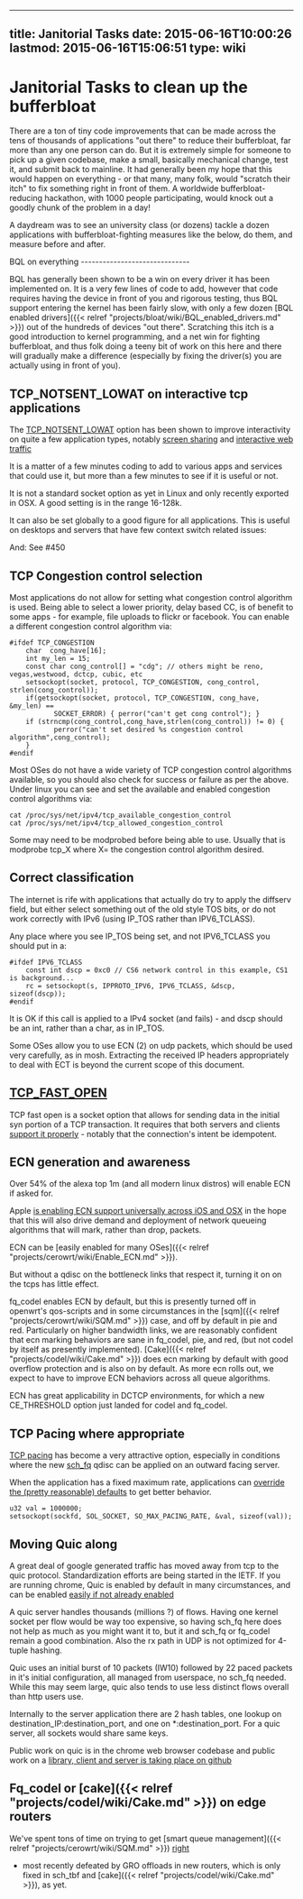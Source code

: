 
---
title: Janitorial Tasks
date: 2015-06-16T10:00:26
lastmod: 2015-06-16T15:06:51
type: wiki
---
Janitorial Tasks to clean up the bufferbloat
============================================

There are a ton of tiny code improvements that can be made across the
tens of thousands of applications "out there" to reduce their
bufferbloat, far more than any one person can do. But it is extremely
simple for someone to pick up a given codebase, make a small, basically
mechanical change, test it, and submit back to mainline. It had
generally been my hope that this would happen on everything - or that
many, many folk, would "scratch their itch" to fix something right in
front of them. A worldwide bufferbloat-reducing hackathon, with 1000
people participating, would knock out a goodly chunk of the problem in a
day!

A daydream was to see an university class (or dozens) tackle a dozen
applications with bufferbloat-fighting measures like the below, do them,
and measure before and after.

<link>BQL</link> on everything
------------------------------

BQL has generally been shown to be a win on every driver it has been
implemented on. It is a very few lines of code to add, however that code
requires having the device in front of you and rigorous testing, thus
BQL support entering the kernel has been fairly slow, with only a few
dozen [BQL enabled drivers]({{< relref "projects/bloat/wiki/BQL_enabled_drivers.md" >}}) out of the hundreds of devices
"out there". Scratching this itch is a good introduction to kernel
programming, and a net win for fighting bufferbloat, and thus folk doing
a teeny bit of work on this here and there will gradually make a
difference (especially by fixing the driver(s) you are actually using in
front of you).

TCP\_NOTSENT\_LOWAT on interactive tcp applications
---------------------------------------------------

The [TCP\_NOTSENT\_LOWAT](https://lwn.net/Articles/560082/) option has
been shown to improve interactivity on quite a few application types,
notably [screen
sharing](https://developer.apple.com/videos/wwdc/2015/?id=719) and
[interactive web
traffic](https://insouciant.org/tech/prioritization-only-works-when-theres-pending-data-to-prioritize/)

It is a matter of a few minutes coding to add to various apps and
services that could use it, but more than a few minutes to see if it is
useful or not.

It is not a standard socket option as yet in Linux and only recently
exported in OSX. A good setting is in the range 16-128k.

It can also be set globally to a good figure for all applications. This
is useful on desktops and servers that have few context switch related
issues:

And: See \#450

TCP Congestion control selection
--------------------------------

Most applications do not allow for setting what congestion control
algorithm is used. Being able to select a lower priority, delay based
CC, is of benefit to some apps - for example, file uploads to flickr or
facebook. You can enable a different congestion control algorithm via:

    #ifdef TCP_CONGESTION
        char  cong_have[16];
        int my_len = 15;
        const char cong_control[] = "cdg"; // others might be reno, vegas,westwood, dctcp, cubic, etc
        setsockopt(socket, protocol, TCP_CONGESTION, cong_control, strlen(cong_control));
        if(getsockopt(socket, protocol, TCP_CONGESTION, cong_have, &my_len) ==
               SOCKET_ERROR) { perror("can't get cong control"); } 
        if (strncmp(cong_control,cong_have,strlen(cong_control)) != 0) {
               perror("can't set desired %s congestion control algorithm",cong_control);
        }
    #endif

Most OSes do not have a wide variety of TCP congestion control
algorithms available, so you should also check for success or failure as
per the above. Under linux you can see and set the available and enabled
congestion control algorithms via:

    cat /proc/sys/net/ipv4/tcp_available_congestion_control 
    cat /proc/sys/net/ipv4/tcp_allowed_congestion_control 

Some may need to be modprobed before being able to use. Usually that is
modprobe tcp\_X where X= the congestion control algorithm desired.

Correct classification
----------------------

The internet is rife with applications that actually do try to apply the
diffserv field, but either select something out of the old style TOS
bits, or do not work correctly with IPv6 (using IP\_TOS rather than
IPV6\_TCLASS).

Any place where you see IP\_TOS being set, and not IPV6\_TCLASS you
should put in a:

    #ifdef IPV6_TCLASS
        const int dscp = 0xc0 // CS6 network control in this example, CS1 is background...
        rc = setsockopt(s, IPPROTO_IPV6, IPV6_TCLASS, &dscp, sizeof(dscp));
    #endif

It is OK if this call is applied to a IPv4 socket (and fails) - and dscp
should be an int, rather than a char, as in IP\_TOS.

Some OSes allow you to use ECN (2) on udp packets, which should be used
very carefully, as in mosh. Extracting the received IP headers
appropriately to deal with ECT is beyond the current scope of this
document.

[TCP\_FAST\_OPEN](https://en.wikipedia.org/wiki/TCP_Fast_Open)
--------------------------------------------------------------

TCP fast open is a socket option that allows for sending data in the
initial syn portion of a TCP transaction. It requires that both servers
and clients [support it properly](https://lwn.net/Articles/508865/) -
notably that the connection's intent be idempotent.

ECN generation and awareness
----------------------------

Over 54% of the alexa top 1m (and all modern linux distros) will enable
ECN if asked for.

Apple [is enabling ECN support universally across iOS and
OSX](https://developer.apple.com/videos/wwdc/2015/?id=719) in the hope
that this will also drive demand and deployment of network queueing
algorithms that will mark, rather than drop, packets.

ECN can be [easily enabled for many OSes]({{< relref "projects/cerowrt/wiki/Enable_ECN.md" >}}).

But without a qdisc on the bottleneck links that respect it, turning it
on on the tcps has little effect.

fq\_codel enables ECN by default, but this is presently turned off in
openwrt's qos-scripts and in some circumstances in the
[sqm]({{< relref "projects/cerowrt/wiki/SQM.md" >}}) case, and off by default in pie and red.
Particularly on higher bandwidth links, we are reasonably confident that
ecn marking behaviors are sane in fq\_codel, pie, and red, (but not
codel by itself as presently implemented). [Cake]({{< relref "projects/codel/wiki/Cake.md" >}}) does
ecn marking by default with good overflow protection and is also on by
default. As more ecn rolls out, we expect to have to improve ECN
behaviors across all queue algorithms.

ECN has great applicability in DCTCP environments, for which a new
CE\_THRESHOLD option just landed for codel and fq\_codel.

TCP Pacing where appropriate
----------------------------

[TCP
pacing](http://www.ietf.org/proceedings/88/slides/slides-88-tcpm-9.pdf)
has become a very attractive option, especially in conditions where the
new [sch\_fq](https://lwn.net/Articles/564825/) qdisc can be applied on
an outward facing server.

When the application has a fixed maximum rate, applications can
[override the (pretty reasonable)
defaults](http://www.spinics.net/lists/netdev/msg251368.html) to get
better behavior.

    u32 val = 1000000;
    setsockopt(sockfd, SOL_SOCKET, SO_MAX_PACING_RATE, &val, sizeof(val));

Moving Quic along
-----------------

A great deal of google generated traffic has moved away from tcp to the
quic protocol. Standardization efforts are being started in the IETF. If
you are running chrome, Quic is enabled by default in many
circumstances, and can be enabled [easily if not already
enabled](https://en.wikipedia.org/wiki/QUIC)

A quic server handles thousands (millions ?) of flows. Having one kernel
socket per flow would be way too expensive, so having sch\_fq here does
not help as much as you might want it to, but it and sch\_fq or
fq\_codel remain a good combination. Also the rx path in UDP is not
optimized for 4-tuple hashing.

Quic uses an initial burst of 10 packets (IW10) followed by 22 paced
packets in it's initial configuration, all managed from userspace, no
sch\_fq needed. While this may seem large, quic also tends to use less
distinct flows overall than http users use.

Internally to the server application there are 2 hash tables, one lookup
on destination\_IP:destination\_port, and one on \*:destination\_port.
For a quic server, all sockets would share same keys.

Public work on quic is in the chrome web browser codebase and public
work on a [library, client and server is taking place on
github](https://github.com/devsisters/)

Fq\_codel or [cake]({{< relref "projects/codel/wiki/Cake.md" >}}) on edge routers
----------------------------------------------------

We've spent tons of time on trying to get [smart queue management]({{< relref "projects/cerowrt/wiki/SQM.md" >}})
[right](http://snapon.lab.bufferbloat.net/~d/Presos/nznog-dave-taht-bufferbloat-jan-28.pdf)
- most recently defeated by GRO offloads in new routers, which is only
fixed in sch\_tbf and [cake]({{< relref "projects/codel/wiki/Cake.md" >}}), as yet.
